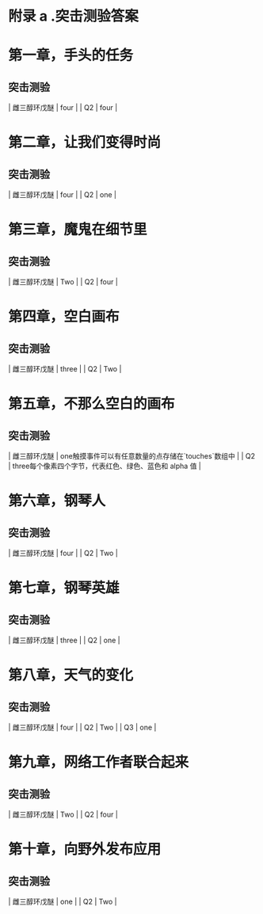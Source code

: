 # 附录 a .突击测验答案

# 第一章，手头的任务

## 突击测验

<colgroup><col style="text-align: left"> <col style="text-align: left"></colgroup> 
| 雌三醇环戊醚 | four |
| Q2 | four |

# 第二章，让我们变得时尚

## 突击测验

<colgroup><col style="text-align: left"> <col style="text-align: left"></colgroup> 
| 雌三醇环戊醚 | four |
| Q2 | one |

# 第三章，魔鬼在细节里

## 突击测验

<colgroup><col style="text-align: left"> <col style="text-align: left"></colgroup> 
| 雌三醇环戊醚 | Two |
| Q2 | four |

# 第四章，空白画布

## 突击测验

<colgroup><col style="text-align: left"> <col style="text-align: left"></colgroup> 
| 雌三醇环戊醚 | three |
| Q2 | Two |

# 第五章，不那么空白的画布

## 突击测验

<colgroup><col style="text-align: left"> <col style="text-align: left"></colgroup> 
| 雌三醇环戊醚 | one触摸事件可以有任意数量的点存储在`touches`数组中 |
| Q2 | three每个像素四个字节，代表红色、绿色、蓝色和 alpha 值 |

# 第六章，钢琴人

## 突击测验

<colgroup><col style="text-align: left"> <col style="text-align: left"></colgroup> 
| 雌三醇环戊醚 | four |
| Q2 | Two |

# 第七章，钢琴英雄

## 突击测验

<colgroup><col style="text-align: left"> <col style="text-align: left"></colgroup> 
| 雌三醇环戊醚 | three |
| Q2 | one |

# 第八章，天气的变化

## 突击测验

<colgroup><col style="text-align: left"> <col style="text-align: left"></colgroup> 
| 雌三醇环戊醚 | four |
| Q2 | Two |
| Q3 | one |

# 第九章，网络工作者联合起来

## 突击测验

<colgroup><col style="text-align: left"> <col style="text-align: left"></colgroup> 
| 雌三醇环戊醚 | Two |
| Q2 | four |

# 第十章，向野外发布应用

## 突击测验

<colgroup><col style="text-align: left"> <col style="text-align: left"></colgroup> 
| 雌三醇环戊醚 | one |
| Q2 | Two |